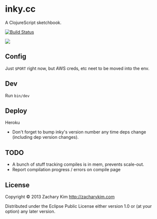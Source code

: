 # inky.cc

A ClojureScript sketchbook.

[![Build Status](https://travis-ci.org/zkim/nsfw.png)](https://travis-ci.org/zkim/inky)

![](http://f.cl.ly/items/3N443a2i1m0j21053A3N/Screen%20Shot%202013-12-23%20at%203.45.41%20PM.png)

## Config

Just `$PORT` right now, but AWS creds, etc neet to be moved into the env.

## Dev

Run `bin/dev`

## Deploy

Heroku

* Don't forget to bump inky's version number any time deps change (including dep version changes).

## TODO

* A bunch of stuff tracking compiles is in mem, prevents scale-out.
* Report compilation progress / errors on compile page

## License

Copyright © 2013 Zachary Kim http://zacharykim.com

Distributed under the Eclipse Public License either version 1.0 or (at
your option) any later version.
